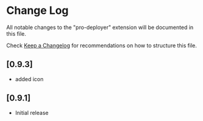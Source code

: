# Change Log

All notable changes to the "pro-deployer" extension will be documented in this file.

Check [Keep a Changelog](http://keepachangelog.com/) for recommendations on how to structure this file.

## [0.9.3]

-   added icon

## [0.9.1]

-   Initial release
